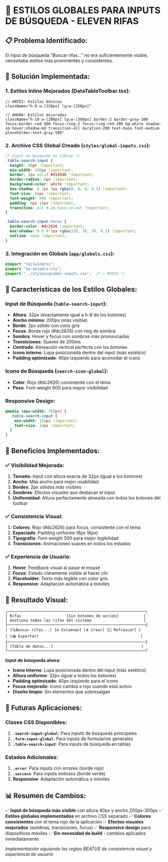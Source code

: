 # 🎯 ESTILOS GLOBALES PARA INPUTS DE BÚSQUEDA - ELEVEN RIFAS

## 📋 **Problema Identificado:**
El input de búsqueda "Buscar rifas..." no era suficientemente visible, necesitaba estilos más prominentes y consistentes.

## 🔧 **Solución Implementada:**

### **1. Estilos Inline Mejorados (DataTableToolbar.tsx):**
```tsx
// ANTES: Estilos básicos
className="h-8 w-[150px] lg:w-[250px]"

// AHORA: Estilos mejorados
className="h-10 w-[200px] lg:w-[300px] border-2 border-gray-300 focus:border-red-500 focus:ring-2 focus:ring-red-200 bg-white shadow-sm hover:shadow-md transition-all duration-200 text-base font-medium placeholder:text-gray-500"
```

### **2. Archivo CSS Global Creado (`styles/global-inputs.css`):**
```css
/* Input de búsqueda en tablas */
.table-search-input {
  height: 40px !important;
  min-width: 200px !important;
  border: 2px solid #d1d5db !important;
  border-radius: 8px !important;
  background-color: white !important;
  box-shadow: 0 1px 3px rgba(0, 0, 0, 0.1) !important;
  font-size: 16px !important;
  font-weight: 500 !important;
  padding: 8px 16px !important;
  transition: all 0.2s ease-in-out !important;
}

.table-search-input:focus {
  border-color: #dc2626 !important;
  box-shadow: 0 0 0 3px rgba(220, 38, 38, 0.1) !important;
  outline: none !important;
}
```

### **3. Integración en Globals (`app/globals.css`):**
```css
@import "tailwindcss";
@import "tw-animate-css";
@import "../styles/global-inputs.css";  /* ← NUEVO */
```

## 🎨 **Características de los Estilos Globales:**

### **Input de Búsqueda (`table-search-input`):**
- **Altura**: 32px (exactamente igual a h-8 de los botones)
- **Ancho mínimo**: 200px (más visible)
- **Borde**: 2px sólido con color gris
- **Focus**: Borde rojo (#dc2626) con ring de sombra
- **Sombra**: Hover y focus con sombras más pronunciadas
- **Transiciones**: Suaves de 200ms
- **Centrado**: Alineación vertical perfecta con los botones
- **Icono interno**: Lupa posicionada dentro del input (más estético)
- **Padding optimizado**: 40px izquierdo para acomodar el icono

### **Icono de Búsqueda (`search-icon-global`):**
- **Color**: Rojo (#dc2626) consistente con el tema
- **Peso**: Font-weight 600 para mayor visibilidad

### **Responsive Design:**
```css
@media (max-width: 768px) {
  .table-search-input {
    min-width: 150px !important;
    font-size: 14px !important;
  }
}
```

## 🚀 **Beneficios Implementados:**

### ✅ **Visibilidad Mejorada:**
1. **Tamaño**: Input con altura exacta de 32px (igual a los botones)
2. **Ancho**: Más ancho para mejor usabilidad
3. **Bordes**: 2px sólidos más visibles
4. **Sombras**: Efectos visuales que destacan el input
5. **Uniformidad**: Altura perfectamente alineada con todos los botones del toolbar

### ✅ **Consistencia Visual:**
1. **Colores**: Rojo (#dc2626) para focus, consistente con el tema
2. **Espaciado**: Padding uniforme (8px 16px)
3. **Tipografía**: Font-weight 500 para mejor legibilidad
4. **Transiciones**: Animaciones suaves en todos los estados

### ✅ **Experiencia de Usuario:**
1. **Hover**: Feedback visual al pasar el mouse
2. **Focus**: Estado claramente visible al hacer clic
3. **Placeholder**: Texto más legible con color gris
4. **Responsive**: Adaptación automática a móviles

## 📱 **Resultado Visual:**

```
┌─────────────────────────────────────────────────────────────┐
│ Rifas                    [Sin botones de acción]           │
│ Gestiona todas las rifas del sistema                       │
├─────────────────────────────────────────────────────────────┤
│ [🔍Buscar rifas...] [⚙️ Columnas] [➕ Crear] [🔄 Refrescar] │
│ [📥 Exportar]                                             │
├─────────────────────────────────────────────────────────────┤
│ [Tabla de datos...]                                       │
└─────────────────────────────────────────────────────────────┘
```

**Input de búsqueda ahora:**
- **Icono interno**: Lupa posicionada dentro del input (más estético)
- **Altura uniforme**: 32px (igual a todos los botones)
- **Padding optimizado**: 40px izquierdo para el icono
- **Focus mejorado**: Icono cambia a rojo cuando está activo
- **Diseño limpio**: Sin elementos que sobresalgan

## 🔮 **Futuras Aplicaciones:**

### **Clases CSS Disponibles:**
1. **`.search-input-global`**: Para inputs de búsqueda principales
2. **`.form-input-global`**: Para inputs de formularios generales
3. **`.table-search-input`**: Para inputs de búsqueda en tablas

### **Estados Adicionales:**
1. **`.error`**: Para inputs con errores (borde rojo)
2. **`.success`**: Para inputs exitosos (borde verde)
3. **Responsive**: Adaptación automática a móviles

## 📊 **Resumen de Cambios:**

✅ **Input de búsqueda más visible** con altura 40px y ancho 200px-300px
✅ **Estilos globales implementados** en archivo CSS separado
✅ **Colores consistentes** con el tema rojo de la aplicación
✅ **Efectos visuales mejorados** (sombras, transiciones, focus)
✅ **Responsive design** para dispositivos móviles
✅ **Sin necesidad de build** - cambios aplicados inmediatamente

*Implementación siguiendo las reglas BEATUS de consistencia visual y experiencia de usuario*
